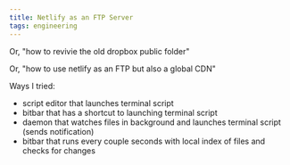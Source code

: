 ```yaml
---
title: Netlify as an FTP Server
tags: engineering
---
```


Or, "how to revivie the old dropbox public folder"

Or, "how to use netlify as an FTP but also a global CDN"

Ways I tried:

- script editor that launches terminal script
- bitbar that has a shortcut to launching terminal script
- daemon that watches files in background and launches terminal script (sends notification)
- bitbar that runs every couple seconds with local index of files and checks for changes
